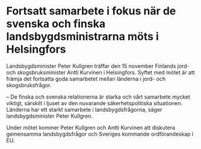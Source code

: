 # Fortsatt samarbete i fokus när de svenska och finska landsbygdsministrarna möts i Helsingfors

Landsbygdsminister Peter Kullgren träffar den 15 november Finlands jord- och skogsbruksminister Antti Kurvinen i Helsingfors. Syftet med mötet är att främja det fortsatta goda samarbetet mellan länderna i jord- och skogsbruksfrågor.

– De finska och svenska relationerna är starka och vårt samarbete mycket viktigt, särskilt i ljuset av den nuvarande säkerhetspolitiska situationen. Länderna har ett starkt samarbete i landsbygdsfrågorna, säger landsbygdsminister Peter Kullgren.

Under mötet kommer Peter Kullgren och Antti Kurvinen att diskutera gemensamma landsbygdsfrågor och Sveriges kommande ordförandeskap i EU.
